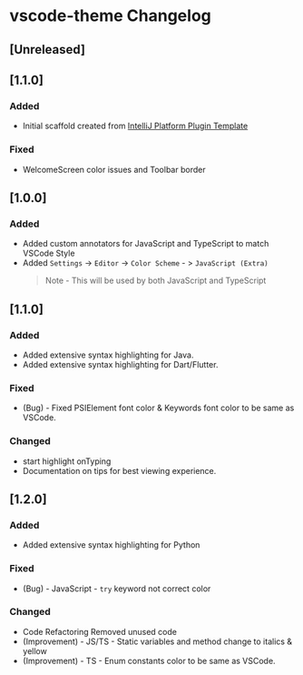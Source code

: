 <!-- Keep a Changelog guide -> https://keepachangelog.com -->

# vscode-theme Changelog

## [Unreleased]

## [1.1.0]
### Added
- Initial scaffold created from [IntelliJ Platform Plugin Template](https://github.com/JetBrains/intellij-platform-plugin-template)

### Fixed
- WelcomeScreen color issues and Toolbar border

## [1.0.0]
### Added
- Added custom annotators for JavaScript and TypeScript to match VSCode Style
- Added `Settings` -> `Editor` -> `Color Scheme` - > `JavaScript (Extra)`
  > Note - This will be used by both JavaScript and TypeScript

## [1.1.0]
### Added
- Added extensive syntax highlighting for Java.
- Added extensive syntax highlighting for Dart/Flutter.

### Fixed
- (Bug) - Fixed PSIElement font color & Keywords font color to be same as VSCode.

### Changed
- start highlight onTyping
- Documentation on tips for best viewing experience.

## [1.2.0]
### Added
- Added extensive syntax highlighting for Python

### Fixed
- (Bug) - JavaScript - `try` keyword not correct color

### Changed
- Code Refactoring Removed unused code
- (Improvement) - JS/TS - Static variables and method change to italics & yellow 
- (Improvement) - TS - Enum constants color to be same as VSCode. 
